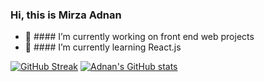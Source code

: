 ### Hi, this is Mirza Adnan  

- 🔭 #### I’m currently working on front end web projects
- 🌱 #### I’m currently learning React.js  


[![GitHub Streak](http://github-readme-streak-stats.herokuapp.com?user=mirza-adnan&theme=tokyonight)](https://git.io/streak-stats)
[![Adnan's GitHub stats](https://github-readme-stats.vercel.app/api?username=mirza-adnan&theme=tokyonight)](https://github.com/anuraghazra/github-readme-stats)
